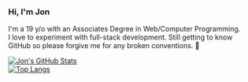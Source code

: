 ### Hi, I'm Jon
<p align="left">
I'm a 19 y/o with an Associates Degree in Web/Computer Programming.
</br>
I love to experiment with full-stack development.
Still getting to know GitHub so please forgive me for any broken conventions. 💙
</p>

[![Jon's GitHub Stats](https://github-readme-stats.vercel.app/api?username=lejoobie&theme=discord_old_blurple)](https://github.com/anuraghazra/github-readme-stats)
</br>
[![Top Langs](https://github-readme-stats.vercel.app/api/top-langs/?username=lejoobie&layout=donut&theme=discord_old_blurple)](https://github.com/anuraghazra/github-readme-stats)
